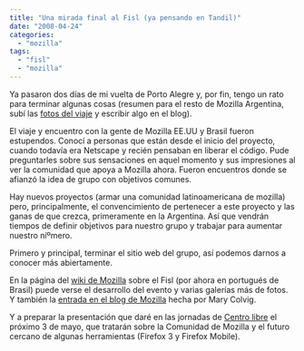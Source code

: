 ```yaml
---
title: "Una mirada final al Fisl (ya pensando en Tandil)"
date: "2008-04-24"
categories: 
  - "mozilla"
tags: 
  - "fisl"
  - "mozilla"
---
```


Ya pasaron dos dí­as de mi vuelta de Porto Alegre y, por fin, tengo un rato para terminar algunas cosas (resumen para el resto de Mozilla Argentina, subí­ las [fotos del viaje](http://picasaweb.google.com/guillermo.movia/Fisl08Mozilla "Fotos del fisl") y escribir algo en el blog).

El viaje y encuentro con la gente de Mozilla EE.UU y Brasil fueron estupendos. Conocí­ a personas que están desde el inicio del proyecto, cuando todaví­a era Netscape y recién pensaban en liberar el código. Pude preguntarles sobre sus sensaciones en aquel momento y sus impresiones al ver la comunidad que apoya a Mozilla ahora. Fueron encuentros donde se afianzó la idea de grupo con objetivos comunes.

Hay nuevos proyectos (armar una comunidad latinoamericana de mozilla) pero, principalmente, el convencimiento de pertenecer a este proyecto y las ganas de que crezca, primeramente en la Argentina. Así­ que vendrán tiempos de definir objetivos para nuestro grupo y trabajar para aumentar nuestro níºmero.

Primero y principal, terminar el sitio web del grupo, así­ podemos darnos a conocer más abiertamente.

En la página del [wiki de Mozilla](http://wiki.mozilla.org/FISL:2008:posfisl "Wiki de mozilla") sobre el Fisl (por ahora en portugués de Brasil) puede verse el desarrollo del evento y varias galerí­as más de fotos. Y también la [entrada en el blog de Mozilla](http://blog.mozilla.com/blog/2008/04/22/obrigado-brasil/ "Fisl en el blog de Mozilla") hecha por Mary Colvig.

Y a preparar la presentación que daré en las jornadas de [Centro libre](http://www.centrolibre.org/ "Jornadas Centro Libre") el próximo 3 de mayo, que tratarán sobre la Comunidad de Mozilla y el futuro cercano de algunas herramientas (Firefox 3 y Firefox Mobile).
